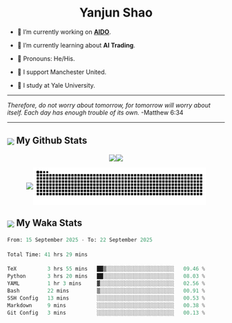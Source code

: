 

<h1 align="center">Yanjun Shao</h1>

- 🐒 I’m currently working on **[AIDO](https://github.com/genbio-ai/AIDO)**.

- 🦧 I’m currently learning about **AI Trading**.

- 🦍 Pronouns: He/His.

- 👹 I support Manchester United.

- 🐶 I study at Yale University.

---

<i> Therefore, do not worry about tomorrow, for tomorrow will worry about itself. Each day has enough trouble of its own. </i> -Matthew 6:34

---

<h2><img src="https://emojis.slackmojis.com/emojis/images/1579216111/7550/pikachu_wave.gif?1579216111" align="center" width="28" /> My Github Stats</h2>

<p align="center"><img align="center" src = "https://github-readme-stats.vercel.app/api?username=super-dainiu&show_icons=true&count_private=true&theme=tokyonight&hide=issues&line_height=30" width="400px"><img align="center" src = "https://github-readme-streak-stats.herokuapp.com/?user=super-dainiu&theme=tokyonight" width="400px"></p>

<p align="center"><img align="center" width="400px" src="https://github-readme-stats.vercel.app/api/top-langs/?username=super-dainiu&layout=compact&theme=tokyonight&hide=html,tex,jupyter%20notebook"><img align="center" width="400px" src="https://github.com/super-dainiu/super-dainiu/blob/output/github-contribution-grid-snake.svg"></p>

<h2><img src="https://emojis.slackmojis.com/emojis/images/1579216111/7550/pikachu_wave.gif?1579216111" align="center" width="28" /> My Waka Stats</h2>

<!--START_SECTION:waka-->

```python
From: 15 September 2025 - To: 22 September 2025

Total Time: 41 hrs 29 mins

TeX          3 hrs 55 mins   ██▒░░░░░░░░░░░░░░░░░░░░░░   09.46 %
Python       3 hrs 20 mins   ██░░░░░░░░░░░░░░░░░░░░░░░   08.03 %
YAML         1 hr 3 mins     ▓░░░░░░░░░░░░░░░░░░░░░░░░   02.56 %
Bash         22 mins         ▒░░░░░░░░░░░░░░░░░░░░░░░░   00.91 %
SSH Config   13 mins         ░░░░░░░░░░░░░░░░░░░░░░░░░   00.53 %
Markdown     9 mins          ░░░░░░░░░░░░░░░░░░░░░░░░░   00.38 %
Git Config   3 mins          ░░░░░░░░░░░░░░░░░░░░░░░░░   00.13 %
```

<!--END_SECTION:waka-->
